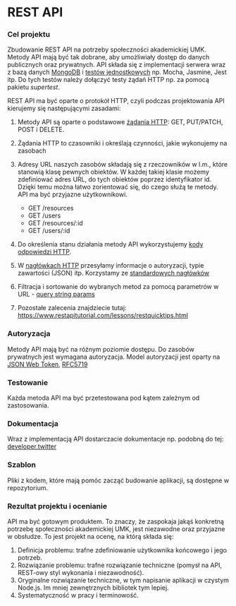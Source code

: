 # REST API
### Cel projektu
Zbudowanie REST API na potrzeby społeczności akademickiej UMK. Metody API mają
być tak dobrane, aby umożliwiały dostęp do danych publicznych oraz
prywatnych. API składa się z implementacji serwera wraz z bazą danych
[MongoDB](https://mongodb.github.io/node-mongodb-native/) i [testów
jednostkowych](https://en.wikipedia.org/wiki/List_of_unit_testing_frameworks#JavaScript)
np. Mocha, Jasmine, Jest itp. Do tych testów należy dołączyć testy żądań HTTP
np. za pomocą pakietu _supertest_.

REST API ma być oparte o protokół HTTP, czyli podczas projektowania API kierujemy się
następującymi zasadami: 
1. Metody API są oparte o podstawowe [żądania
HTTP](https://en.wikipedia.org/wiki/Hypertext_Transfer_Protocol#Request_methods):
GET, PUT/PATCH, POST i DELETE. 
2. Żądania HTTP to czasowniki i określają czynności, jakie wykonujemy na zasobach 
3. Adresy URL naszych zasobów składają się z rzeczowników w l.m., które stanowią klasę
pewnych obiektów. W każdej takiej klasie możemy zdefiniować adres URL, do tych
obiektów poprzez identyfikator id. Dzięki temu można łatwo zorientować się, do
czego służą te metody. API ma być przyjazne użytkownikowi. 
	- GET /resources 
    - GET /users
	- GET /resources/:id
    - GET /users/:id


4. Do określenia stanu działania metody API wykorzystujemy [kody
odpowiedzi HTTP](https://en.wikipedia.org/wiki/List_of_HTTP_status_codes).  

5. W [nagłówkach HTTP](https://en.wikipedia.org/wiki/List_of_HTTP_header_fields)
   przesyłamy informacje o autoryzacji, typie zawartości (JSON) itp. Korzystamy
   ze [standardowych nagłówków](https://www.iana.org/assignments/message-headers/message-headers.xml)


6. Filtracja i sortowanie do wybranych metod za pomocą parametrów w URL - [query
   string
   params](https://nodejs.org/en/knowledge/HTTP/clients/how-to-access-query-string-parameters/)

7. Pozostałe zalecenia znajdziecie tutaj: https://www.restapitutorial.com/lessons/restquicktips.html


### Autoryzacja
Metody API mają być na różnym poziomie dostępu. Do zasobów prywatnych jest wymagana
autoryzacja. Model autoryzacji jest oparty na [JSON Web
Token](https://en.wikipedia.org/wiki/JSON_Web_Token), [RFC5719](https://tools.ietf.org/html/rfc7519)


### Testowanie
Każda metoda API ma być przetestowana pod kątem zależnym od zastosowania.

### Dokumentacja
Wraz z implementacją API dostarczacie dokumentacje np. podobną do tej: [developer.twitter](https://developer.twitter.com/en/docs/accounts-and-users/create-manage-lists/api-reference)


### Szablon
Pliki z kodem, które mają pomóc zacząć budowanie aplikacji, są dostępne w
repozytorium.

### Rezultat projektu i ocenianie
API ma być gotowym produktem. To znaczy, że zaspokaja jakąś konkretną potrzebę
społeczności akademickiej UMK, jest niezawodne oraz przyjazne w obsłudze. To
jest projekt na ocenę, na którą składa się:
1. Definicja problemu: trafne zdefiniowanie użytkownika końcowego i jego potrzeb.
2. Rozwiązanie problemu: trafne rozwiązanie techniczne (pomysł na API, REST-owy styl
   wykonania i niezawodność).
3. Oryginalne rozwiązanie techniczne, w tym napisanie aplikacji w czystym
   Node.js. Im mniej zewnętrznych bibliotek tym lepiej. 
4. Systematyczność w pracy i terminowość. 



